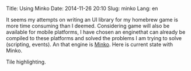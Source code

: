 Title: Using Minko
Date: 2014-11-26 20:10
Slug: minko
Lang: en

It seems my attempts on writing an UI library for my homebrew game is more time consuming than I deemed. Considering game will also be available for mobile platforms, I have chosen an enginethat can already be compiled to these platforms and solved the problems I am trying to solve (scripting, events). An that engine is [Minko](http://minko.io/engine/#about). Here is current state with Minko.

Tile highlighting.

<div markdown="span" class="video-container">
<img class="gfyitem" data-id="WhirlwindTornIndianpangolin"/>
</div>


